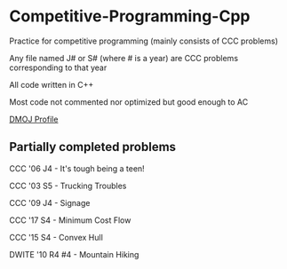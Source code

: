 # Competitive-Programming-Cpp
Practice for competitive programming (mainly consists of CCC problems)

Any file named J# or S# (where # is a year) are CCC problems corresponding to that year

All code written in C++

Most code not commented nor optimized but good enough to AC

[DMOJ Profile](https://dmoj.ca/user/RyanLi)

## Partially completed problems
CCC '06 J4 - It's tough being a teen!

CCC '03 S5 - Trucking Troubles

CCC '09 J4 - Signage

CCC '17 S4 - Minimum Cost Flow

CCC '15 S4 - Convex Hull

DWITE '10 R4 #4 - Mountain Hiking
